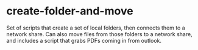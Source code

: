 # create-folder-and-move
Set of scripts that create a set of local folders, then connects them to a network share. Can also move files from those folders to a network share, and includes a script that grabs PDFs coming in from outlook.  
